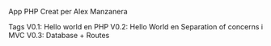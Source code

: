 App PHP
Creat per Alex Manzanera

Tags
V0.1: Hello world en PHP
V0.2: Hello World en Separation of concerns i MVC
V0.3: Database + Routes